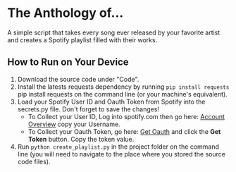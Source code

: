 The Anthology of...
===================

A simple script that takes every song ever released by your favorite artist and creates a Spotify playlist filled with their works.

How to Run on Your Device
-------------------------
1. Download the source code under "Code".
2. Install the latests requests dependency by running ```pip install requests``` pip install requests on the command line (or your machine's equivalent).
3. Load your Spotify User ID and Oauth Token from Spotify into the secrets.py file. Don't forget to save the changes!
    - To Collect your User ID, Log into spotify.com then go here: [Account Overview](https://www.spotify.com/us/account/overview/) copy your Username.
    - To Collect your Oauth Token, go here: [Get Oauth](https://developer.spotify.com/console/post-playlists/) and click the **Get Token** button. Copy the token value.
4. Run ```python create_playlist.py``` in the project folder on the command line (you will need to navigate to the place where you stored the source code files).
